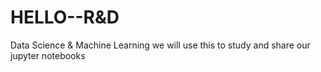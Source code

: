 # HELLO--R&D
Data Science & Machine Learning
we will use this to study and share our jupyter notebooks
